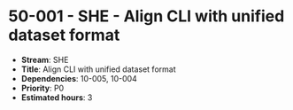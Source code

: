 # 50-001 - SHE - Align CLI with unified dataset format
- **Stream**: SHE
- **Title**: Align CLI with unified dataset format
- **Dependencies**: 10-005, 10-004
- **Priority**: P0
- **Estimated hours**: 3

